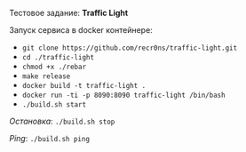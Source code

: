 Тестовое задание: **Traffic Light**

Запуск сервиса в docker контейнере:
- ```git clone https://github.com/recr0ns/traffic-light.git```
- ```cd ./traffic-light``` 
- ```chmod +x ./rebar```
- ```make release```
- ```docker build -t traffic-light .```
- ```docker run -ti -p 8090:8090 traffic-light /bin/bash```
- ```./build.sh start```

*Остановка*: ```./build.sh stop```

*Ping*: ```./build.sh ping```

